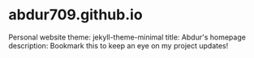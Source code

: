 # abdur709.github.io
Personal website
theme: jekyll-theme-minimal
title: Abdur's homepage
description: Bookmark this to keep an eye on my project updates!
